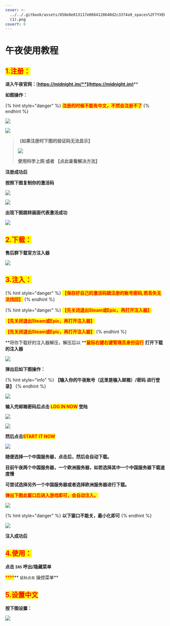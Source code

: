 ```yaml
---
cover: >-
  ../../.gitbook/assets/858e8e813117e0664128640d2c3374a9_spaces%2F7YXEHggLzaiKwZjRSOD4%2Fuploads%2FOshr5ftXsFGrW6uqq5AM%2FQQ%E5%9B%BE%E7%89%8720220414131340_alt=media&token=582a84b5-32ee-497b-b089-0357dcdf2890
  (1).png
coverY: 0
---
```


# 午夜使用教程

## <mark style="color:red;">1.注册：</mark>

**进入午夜官网：**[**https://midnight.im/**](https://midnight.im)****

**如图操作：**

{% hint style="danger" %}
<mark style="color:red;">**注册的时候不能有中文，不然会注册不了**</mark>
{% endhint %}

![](<../../.gitbook/assets/image (10) (1) (1) (1) (1) (1).png>)

![](<../../.gitbook/assets/image (1).png>)

> **`【`如果注册时下图的验证码无法显示】**
>
> ****![](<../../.gitbook/assets/image (5) (1) (1) (1) (1) (1).png>)****
>
> **使用科学上网 或者 【点此查看解决方法】**

**注册成功后**

**按照下图复制你的激活码**

![](<../../.gitbook/assets/image (15) (1) (1) (1) (1) (1) (1) (1) (1).png>)

![](<../../.gitbook/assets/image (13) (1) (1) (1) (1) (1).png>)

**出现下图跳转画面代表激活成功**

![](<../../.gitbook/assets/image (2) (1) (1).png>)

## <mark style="color:red;">**2.下载：**</mark>

**售后群下载官方注入器**

![](<../../.gitbook/assets/image (11) (1) (1) (1) (1).png>)

## <mark style="color:red;">**3.注入：**</mark>

{% hint style="danger" %}
<mark style="color:red;">**【保存好自己的激活码跟注册的账号密码,若丢失无法找回】**</mark>
{% endhint %}

{% hint style="danger" %}
<mark style="color:red;">**【先关闭退出Steam或Epic，再打开注入器】**</mark>

<mark style="color:red;">**【先关闭退出Steam或Epic，再打开注入器】**</mark>

<mark style="color:red;">**【先关闭退出Steam或Epic，再打开注入器】**</mark>
{% endhint %}

**将你下载好的注入器解压，解压后以 **<mark style="color:red;">**鼠标右键右键管理员身份运行**</mark> **打开下载的注入器**

![](<../../.gitbook/assets/image (3) (1) (1) (1).png>)

**弹出后如下图操作：**

{% hint style="info" %}
**【输入你的午夜账号（这里是输入邮箱）/密码 进行登录】**
{% endhint %}

![](<../../.gitbook/assets/image (16) (1) (1) (1) (1) (1) (1) (1).png>)

**输入完邮箱密码后点击 **<mark style="color:red;">**LOG IN NOW**</mark>** 登陆**

![](<../../.gitbook/assets/image (20) (1) (1) (1) (1) (1) (1) (1).png>)

![](<../../.gitbook/assets/image (14) (1) (1) (1) (1) (1) (1) (1).png>)

**然后点击**<mark style="color:red;">**START IT NOW**</mark>

![](<../../.gitbook/assets/image (19) (1) (1) (1) (1) (1) (1) (1).png>)

**随便选择一个中国服务器，点击后，然后会自动下载。**

**目前午夜两个中国服务器，一个欧洲服务器，如若选择其中一个中国服务器下载速度慢**

**可尝试选择另外一个中国服务器或者选择欧洲服务器进行下载。**

<mark style="color:red;">**弹出下图此窗口后进入游戏即可，会自动注入。**</mark>

<mark style="color:red;">****</mark>![](<../../.gitbook/assets/image (12) (1) (1) (1) (1) (1).png>)<mark style="color:red;">****</mark>

{% hint style="danger" %}
**以下窗口不能关，最小化即可**
{% endhint %}

![](<../../.gitbook/assets/image (17) (1) (1) (1) (1) (1) (1) (1) (1).png>)

**注入成功后**

## <mark style="color:red;">**4.使用：**</mark>

**点击 `INS` 呼出/隐藏菜单**

&#x20;<mark style="color:red;">****</mark>** `鼠标点击` 操控菜单**

## <mark style="color:red;">**5.设置中文**</mark>

**按下图设置：**

![](<../../.gitbook/assets/image (9) (1) (1) (1) (1) (1) (1) (1).png>)
